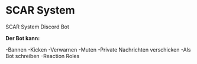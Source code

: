 # SCAR System
SCAR System Discord Bot<br>

**Der Bot kann:**<br>

-Bannen
-Kicken
-Verwarnen
-Muten
-Private Nachrichten verschicken
-Als Bot schreiben
-Reaction Roles
